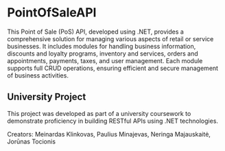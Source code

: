 # PointOfSaleAPI


This Point of Sale (PoS) API, developed using .NET, provides a comprehensive solution for managing various aspects of retail or service businesses. It includes modules for handling business information, discounts and loyalty programs, inventory and services, orders and appointments, payments, taxes, and user management. Each module supports full CRUD operations, ensuring efficient and secure management of business activities.
## University Project

This project was developed as part of a university coursework to demonstrate proficiency in building RESTful APIs using .NET technologies.

Creators: Meinardas Klinkovas, Paulius Minajevas, Neringa Majauskaitė, Jorūnas Tocionis
